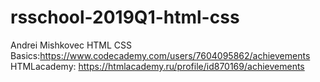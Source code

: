 # rsschool-2019Q1-html-css
Andrei Mishkovec
HTML CSS Basics:https://www.codecademy.com/users/7604095862/achievements
HTMLacademy: https://htmlacademy.ru/profile/id870169/achievements
